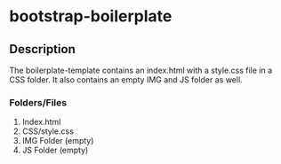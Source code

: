 # bootstrap-boilerplate

## Description

The boilerplate-template contains an index.html with a style.css file in a CSS folder. It also contains an empty IMG and JS folder as well.

### Folders/Files

1. Index.html
2. CSS/style.css
3. IMG Folder (empty)
4. JS Folder (empty)
